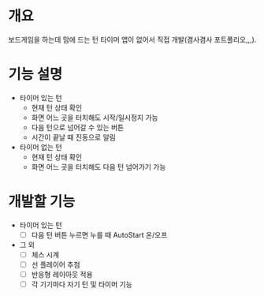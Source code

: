  # 개요
보드게임을 하는데 맘에 드는 턴 타이머 앱이 없어서 직접 개발(겸사겸사 포트폴리오,,,).

# 기능 설명
- 타이머 있는 턴
  - 현재 턴 상태 확인
  - 화면 어느 곳을 터치해도 시작/일시정지 가능
  - 다음 턴으로 넘어갈 수 있는 버튼
  - 시간이 끝날 때 진동으로 알림
- 타이머 없는 턴
  - 현재 턴 상태 확인
  - 화면 어느 곳을 터치해도 다음 턴 넘어가기 가능

# 개발할 기능
- 타이머 있는 턴
  - [ ] 다음 턴 버튼 누르면 누를 때 AutoStart 온/오프

- 그 외
  - [ ] 체스 시계
  - [ ] 선 플레이어 추첨
  - [ ] 반응형 레이아웃 적용
  - [ ] 각 기기마다 자기 턴 및 타이머 기능
